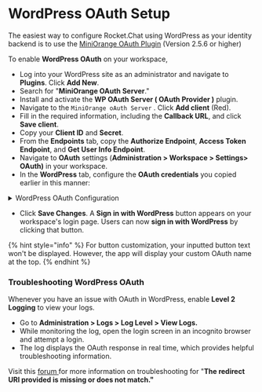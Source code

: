 # WordPress OAuth Setup

The easiest way to configure Rocket.Chat using WordPress as your identity backend is to use the [MiniOrange OAuth Plugin](https://wordpress.org/plugins/miniorange-oauth-20-server/) (Version 2.5.6 or higher)

To enable **WordPress OAuth** on your workspace,

* Log into your WordPress site as an administrator and navigate to **Plugins**. Click **Add New**.
* Search for "**MiniOrange OAuth Server**."
* Install and activate the **WP OAuth Server ( OAuth Provider )** plugin.
* Navigate to the `MiniOrange oAuth Server` . Click **Add client** (Red).
* Fill in the required information, including the **Callback URL**, and click **Save client**.
* Copy your **Client ID** and **Secret**.
* From the **Endpoints** tab, copy the **Authorize Endpoint**, **Access Token Endpoint**, and **Get User Info Endpoint**.
* Navigate to **OAuth** settings (**Administration > Workspace > Settings> OAuth)** in your workspace.
* In the **WordPress** tab, configure the **OAuth credentials** you copied earlier in this manner:

<details>

<summary>WordPress OAuth Configuration</summary>

* WordPress Login => true
* **URL** = `https://your.domain.com` (omit any trailing “/”).
* **Id** = Client ID
* **Secret** = Client Secret
* **Identity Path** = Get User Info Endpoint
* **Identity Token Sent Via** = Payload
* **Token Path** = Access Token Endpoint
* **Authorize Path** = Authorize Endpoint
* **Scope** = Profile

</details>

* Click **Save Changes**. A **Sign in with WordPress** button appears on your workspace's login page. Users can now **sign in with WordPress** by clicking that button.

{% hint style="info" %}
For button customization, your inputted button text won't be displayed.  However, the app will display your custom OAuth name at the top.
{% endhint %}

### Troubleshooting WordPress OAuth

Whenever you have an issue with OAuth in WordPress, enable **Level 2 Logging** to view your logs.

* Go to **Administration > Logs > Log Level > View Logs.** &#x20;
* While monitoring the log, open the login screen in an incognito browser and attempt a login.
* The log displays the OAuth response in real time, which provides helpful troubleshooting information.

Visit this [forum ](https://wordpress.org/support/topic/rocketchat-wordpress-the-redirect-uri-provided-is-missing-or-does-not-match/)for more information on troubleshooting for "**The redirect URI provided is missing or does not match."**
